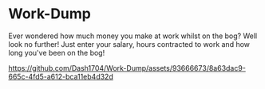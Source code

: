 # Work-Dump

Ever wondered how much money you make at work whilst on the bog? Well look no further! Just enter your salary, hours contracted to work and how long you've been on the bog!


https://github.com/Dash1704/Work-Dump/assets/93666673/8a63dac9-665c-4fd5-a612-bca11eb4d32d

